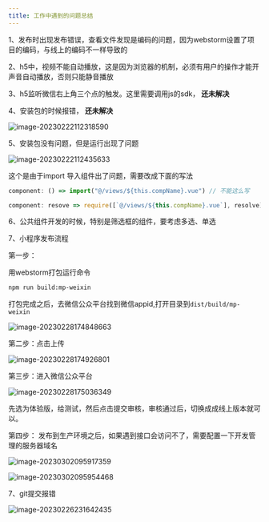 ```yaml
---
title: 工作中遇到的问题总结
---
```




1、发布时出现发布错误，查看文件发现是编码的问题，因为webstorm设置了项目的编码，与线上的编码不一样导致的

2、h5中，视频不能自动播放，这是因为浏览器的机制，必须有用户的操作才能开声音自动播放，否则只能静音播放

3、h5监听微信右上角三个点的触发。这里需要调用js的sdk， **还未解决**

4、安装包的时候报错， **还未解决**

![image-20230222112318590](https://azhu-images.oss-cn-hangzhou.aliyuncs.com/img-for-marktext/image-20230222112318590.png)



5、安装包没有问题，但是运行出现了问题

![image-20230222112435633](https://azhu-images.oss-cn-hangzhou.aliyuncs.com/img-for-marktext/image-20230222112435633.png)

这个是由于import 导入组件出了问题，需要改成下面的写法

```js
component: () => import("@/views/${this.compName}.vue") // 不能这么写

component: resove => require([`@/views/${this.compName}.vue`], resolve)  // 要这么写
```

6、公共组件开发的时候，特别是筛选框的组件，要考虑多选、单选

7、小程序发布流程

第一步：

用webstorm打包运行命令

```bash
npm run build:mp-weixin
```

打包完成之后，去微信公众平台找到微信appid,打开目录到`dist/build/mp-weixin`

![image-20230228174848663](https://azhu-images.oss-cn-hangzhou.aliyuncs.com/img-for-marktext/image-20230228174848663.png)

第二步：点击上传

![image-20230228174926801](https://azhu-images.oss-cn-hangzhou.aliyuncs.com/img-for-marktext/image-20230228174926801.png)

第三步：进入微信公众平台

![image-20230228175036349](https://azhu-images.oss-cn-hangzhou.aliyuncs.com/img-for-marktext/image-20230228175036349.png)

先选为体验版，给测试，然后点击提交审核，审核通过后，切换成成线上版本就可以。

第四步： 发布到生产环境之后，如果遇到接口会访问不了，需要配置一下开发管理的服务器域名

![image-20230302095917359](https://azhu-images.oss-cn-hangzhou.aliyuncs.com/img-for-marktext/image-20230302095917359.png)

![image-20230302095954468](https://azhu-images.oss-cn-hangzhou.aliyuncs.com/img-for-marktext/image-20230302095954468.png)

7、git提交报错

![image-20230226231642435](https://azhu-images.oss-cn-hangzhou.aliyuncs.com/img-for-marktext/image-20230226231642435.png)
